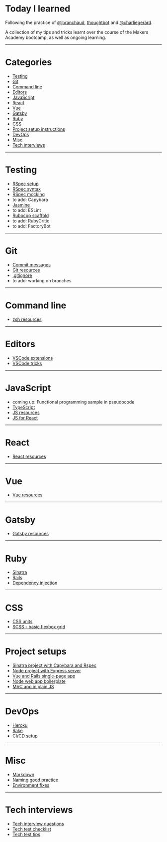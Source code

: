 # Today I learned

Following the practice of [@jbranchaud](https://github.com/jbranchaud/til), [thoughtbot](https://github.com/thoughtbot/til) and [@charliegerard](https://github.com/charliegerard/dev-notes). 

A collection of my tips and tricks learnt over the course of the Makers Academy bootcamp, as well as ongoing learning.

---

# Categories

* [Testing](#testing)
* [Git](#git)
* [Command line](#command-line)
* [Editors](#editors)
* [JavaScript](#javascript)
* [React](#react)
* [Vue](#vue)
* [Gatsby](#gatsby)
* [Ruby](#ruby)
* [CSS](#css)
* [Project setup instructions](#project-setups)
* [DevOps](#devops)
* [Misc](#misc)
* [Tech interviews](#tech-interviews)

---

# Testing

* [RSpec setup](testing/rspec-setup.md)
* [RSpec syntax](testing/rspec-syntax.md)
* [RSpec mocking](testing/rspec-mocks.md)
* to add: Capybara
* [Jasmine](testing/jasmine.md)
* to add: ESLint
* [Rubocop scaffold](testing/rubocop.yml)
* to add: RubyCritic
* to add: FactoryBot

---

# Git

* [Commit messages](git/commit-messages.md)
* [Git resources](git/git-resources.md)
* [.gitignore](git/gitignore.md)
* to add: working on branches

---

# Command line

* [zsh resources](command-line/zsh.md)

---

# Editors

* [VSCode extensions](editors/vscode-extensions.md)
* [VSCode tricks](editors/vscode-tricks.md)

---

# JavaScript

* coming up: Functional programming sample in pseudocode
* [TypeScript](javascript/typescript.md)
* [JS resources](javascript/js-resources.md)
* [JS for React](javascript/js-react.md)

---

# React

* [React resources](react/react-resources.md)

---

# Vue

* [Vue resources](vue/vue-resources.md)

---

# Gatsby

* [Gatsby resources](gatsby/gatsby.resources.md)

---

# Ruby  

* [Sinatra](ruby/sinatra.md)
* [Rails](ruby/rails.md)
* [Dependency injection](ruby/dependency-injection.md)

---

# CSS

* [CSS units](css/units.md)
* [SCSS - basic flexbox grid](css/scss-flexbox-grid.md)

---

# Project setups

* [Sinatra project with Capybara and Rspec](setup/sinatra-capybara-rspec.md)
* [Node project with Express server](setup/node-express.md)
* [Vue and Rails single-page app](setup/vue-rails.md)
* [Node web app boilerplate](setup/node-boilerplate.md)
* [MVC app in plain JS](setup/mvc-plain-js.md)

---

# DevOps

* [Heroku](devops/heroku.md)
* [Rake](devops/rake.md)
* [CI/CD setup](devops/ci-cd.md)

---

# Misc

* [Markdown](misc/markdown-cheatsheet.md)
* [Naming good practice](misc/naming.md)
* [Environment fixes](misc/environment-fixes.md)

---

# Tech interviews

* [Tech interview questions](tech-interviews/questions.md)
* [Tech test checklist](tech-interviews/tech-test-checklist.md)
* [Tech test tips](tech-interviews/tech-test-tips.md)
